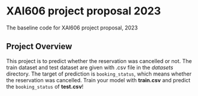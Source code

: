 # XAI606 project proposal 2023
The baseline code for XAI606 project proposal, 2023

## Project Overview
This project is to predict whether the reservation was cancelled or not. The train dataset and test dataset are given with .csv file in the *datasets* directory. The target of prediction is `booking_status`, which means whether the reservation was cancelled. Train your model with **train.csv** and predict the `booking_status` of **test.csv**!